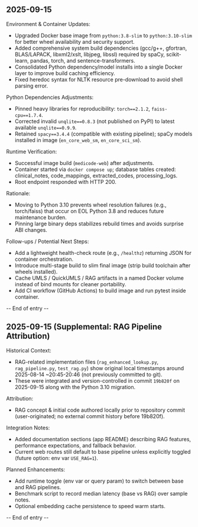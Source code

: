 ## 2025-09-15

Environment & Container Updates:
- Upgraded Docker base image from `python:3.8-slim` to `python:3.10-slim` for better wheel availability and security support.
- Added comprehensive system build dependencies (gcc/g++, gfortran, BLAS/LAPACK, libxml2/xslt, libjpeg, libssl) required by spaCy, scikit-learn, pandas, torch, and sentence-transformers.
- Consolidated Python dependency/model installs into a single Docker layer to improve build caching efficiency.
- Fixed heredoc syntax for NLTK resource pre-download to avoid shell parsing error.

Python Dependencies Adjustments:
- Pinned heavy libraries for reproducibility: `torch==2.1.2`, `faiss-cpu==1.7.4`.
- Corrected invalid `unqlite==0.8.3` (not published on PyPI) to latest available `unqlite==0.9.9`.
- Retained `spacy==3.4.4` (compatible with existing pipeline); spaCy models installed in image (`en_core_web_sm`, `en_core_sci_sm`).

Runtime Verification:
- Successful image build (`medicode-web`) after adjustments.
- Container started via `docker compose up`; database tables created: clinical_notes, code_mappings, extracted_codes, processing_logs.
- Root endpoint responded with HTTP 200.

Rationale:
- Moving to Python 3.10 prevents wheel resolution failures (e.g., torch/faiss) that occur on EOL Python 3.8 and reduces future maintenance burden.
- Pinning large binary deps stabilizes rebuild times and avoids surprise ABI changes.

Follow-ups / Potential Next Steps:
- Add a lightweight health-check route (e.g., `/healthz`) returning JSON for container orchestration.
- Introduce multi-stage build to slim final image (strip build toolchain after wheels installed).
- Cache UMLS / QuickUMLS / RAG artifacts in a named Docker volume instead of bind mounts for cleaner portability.
- Add CI workflow (GitHub Actions) to build image and run pytest inside container.

-- End of entry --


## 2025-09-15 (Supplemental: RAG Pipeline Attribution)

Historical Context:
- RAG-related implementation files (`rag_enhanced_lookup.py`, `rag_pipeline.py`, `test_rag.py`) show original local timestamps around 2025-08-14 ~20:45-20:46 (not previously committed to git).
- These were integrated and version-controlled in commit `19b820f` on 2025-09-15 along with the Python 3.10 migration.

Attribution:
- RAG concept & initial code authored locally prior to repository commit (user-originated; no external commit history before 19b820f).

Integration Notes:
- Added documentation sections (app README) describing RAG features, performance expectations, and fallback behavior.
- Current web routes still default to base pipeline unless explicitly toggled (future option: env var `USE_RAG=1`).

Planned Enhancements:
- Add runtime toggle (env var or query param) to switch between base and RAG pipelines.
- Benchmark script to record median latency (base vs RAG) over sample notes.
- Optional embedding cache persistence to speed warm starts.

-- End of entry --

